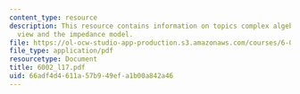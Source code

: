 ```yaml
---
content_type: resource
description: This resource contains information on topics complex algebra, frequency
  view and the impedance model.
file: https://ol-ocw-studio-app-production.s3.amazonaws.com/courses/6-002-circuits-and-electronics-spring-2007/66adf4d4611a57b949efa1b00a842a46_6002_l17.pdf
file_type: application/pdf
resourcetype: Document
title: 6002_l17.pdf
uid: 66adf4d4-611a-57b9-49ef-a1b00a842a46
---
```

